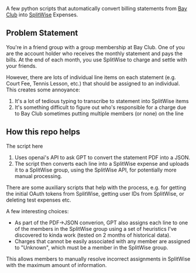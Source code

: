 A few python scripts that automatically convert billing statements from [Bay
Club](https://www.bayclubs.com/) into [SplitWise](https://www.splitwise.com/) Expenses.

## Problem Statement

You're in a friend group with a group membership at Bay Club. One of you are the account
holder who receives the monthly statement and pays the bills. At the end of each month,
you use SplitWise to charge and settle with your friends.

However, there are lots of individual line items on each statement (e.g. Court Fee, 
Tennis Lesson, etc.) that should be assigned to an individual. This creates some
annoyance:

1. It's a lot of tedious typing to transcribe to statement into SplitWise items
2. It's something difficult to figure out who's responsible for a charge due to Bay Club
sometimes putting multiple members (or none) on the line

## How this repo helps

The script here

1. Uses openai's API to ask GPT to convert the statement PDF into a JSON.
2. The script then converts each line into a SplitWise expense and uploads it to a
SplitWise group, using the SplitWise API, for potentially more manual processing.

There are some auxiliary scripts that help with the process, e.g. for getting the initial
OAuth tokens from SplitWise, getting user IDs from SplitWise, or deleting test expenses
etc. 

A few interesting choices:

- As part of the PDF->JSON converion, GPT also assigns each line to one of the members in
  the SplitWise group using a set of heuristics I've discovered to kinda work (tested on 2
  months of historical data).
- Charges that cannot be easily associated with any member are assigned to "Unknown",
  which must be a member in the SplitWise group.

This allows members to manually resolve incorrect assignments in SplitWise with the
maximum amount of information.


